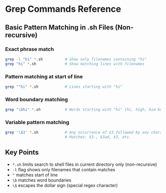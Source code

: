 # Grep Commands Reference

## Basic Pattern Matching in .sh Files (Non-recursive)

### Exact phrase match
```bash
grep -l "hi" *.sh          # Show only filenames containing "hi"
grep "hi" *.sh             # Show matching lines with filenames
```

### Pattern matching at start of line
```bash
grep "^hi" *.sh            # Lines starting with "hi"
```

### Word boundary matching
```bash
grep "\bhi" *.sh           # Words starting with "hi" (hi, high, him but not this)
```

### Variable pattern matching
```bash
grep '\$3' *.sh            # Any occurrence of $3 followed by any character
                           # Matches: $3., $3ad, $3, etc.
```

## Key Points
- `*.sh` limits search to shell files in current directory only (non-recursive)
- `-l` flag shows only filenames that contain matches
- `^` matches start of line
- `\b` matches word boundaries
- `\$` escapes the dollar sign (special regex character)